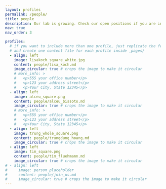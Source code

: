 ```yaml
---
layout: profiles
permalink: /people/
title: people
description: Our lab is growing. Check our open positions if you are interested in joining!
nav: true
nav_order: 3

profiles:
  # if you want to include more than one profile, just replicate the following block
  # and create one content file for each profile inside _pages/
  - align: left
    image: lisakoch_square_white.jpg
    content: people/lisa_koch.md
    image_circular: true # crops the image to make it circular
    # more_info: >
    #   <p>555 your office number</p>
    #   <p>123 your address street</p>
    #   <p>Your City, State 12345</p>
  - align: left
    image: alceu_square.png
    content: people/alceu_bissoto.md
    image_circular: true # crops the image to make it circular
    # more_info: >
    #   <p>555 your office number</p>
    #   <p>123 your address street</p>
    #   <p>Your City, State 12345</p>
  - align: left
    image: trung_whole_square.png
    content: people/trungdung_hoang.md
    image_circular: true # crops the image to make it circular
  - align: left
    image: tim_square.png
    content: people/tim_fluehmann.md
    image_circular: true # crops the image to make it circular
# - align: left
#     image: person_placeholder
#     content: people/join_us.md
#     image_circular: true # crops the image to make it circular
---
```

